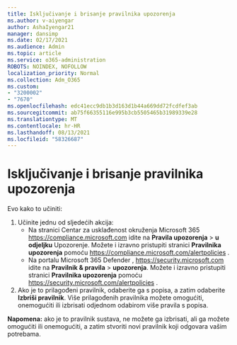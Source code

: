 ```yaml
---
title: Isključivanje i brisanje pravilnika upozorenja
ms.author: v-aiyengar
author: AshaIyengar21
manager: dansimp
ms.date: 02/17/2021
ms.audience: Admin
ms.topic: article
ms.service: o365-administration
ROBOTS: NOINDEX, NOFOLLOW
localization_priority: Normal
ms.collection: Adm_O365
ms.custom:
- "3200002"
- "7670"
ms.openlocfilehash: edc41ecc9db1b3d163d1b44a669dd72fcdfef3ab
ms.sourcegitcommit: ab75f66355116e995b3cb5505465b31989339e28
ms.translationtype: MT
ms.contentlocale: hr-HR
ms.lasthandoff: 08/13/2021
ms.locfileid: "58326687"
---
```

# <a name="turn-off-or-delete-alert-policies"></a>Isključivanje i brisanje pravilnika upozorenja

Evo kako to učiniti:

1. Učinite jednu od sljedećih akcija:
   - Na stranici Centar za usklađenost okruženja Microsoft 365 <https://compliance.microsoft.com> idite na **Pravila upozorenja** \> **u** **odjeljku** Upozorenje. Možete i izravno pristupiti stranici **Pravilnika upozorenja** pomoću <https://compliance.microsoft.com/alertpolicies> .
   - Na portalu Microsoft 365 Defender , <https://security.microsoft.com> idite na **Pravilnik & pravila** \> **upozorenja**. Možete i izravno pristupiti stranici **Pravilnika upozorenja** pomoću <https://security.microsoft.com/alertpolicies> .
2. Ako je to prilagođeni pravilnik, odaberite ga s popisa, a zatim odaberite **Izbriši pravilnik**. Više prilagođenih pravilnika možete omogućiti, onemogućiti ili izbrisati odjednom odabirom više pravila s popisa.

**Napomena:** ako je to pravilnik sustava, ne možete ga izbrisati, ali ga možete omogućiti ili onemogućiti, a zatim stvoriti novi pravilnik koji odgovara vašim potrebama.
